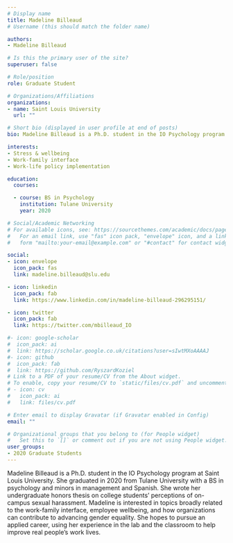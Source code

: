 ```yaml
---
# Display name
title: Madeline Billeaud
# Username (this should match the folder name)

authors:
- Madeline Billeaud

# Is this the primary user of the site?
superuser: false

# Role/position
role: Graduate Student

# Organizations/Affiliations
organizations:
- name: Saint Louis University
  url: ""

# Short bio (displayed in user profile at end of posts)
bio: Madeline Billeaud is a Ph.D. student in the IO Psychology program at Saint Louis University. 

interests:
- Stress & wellbeing
- Work-family interface
- Work-life policy implementation

education:
  courses:

  - course: BS in Psychology
    institution: Tulane University
    year: 2020

# Social/Academic Networking
# For available icons, see: https://sourcethemes.com/academic/docs/page-builder/#icons
#   For an email link, use "fas" icon pack, "envelope" icon, and a link in the
#   form "mailto:your-email@example.com" or "#contact" for contact widget.

social:
- icon: envelope
  icon_pack: fas
  link: madeline.billeaud@slu.edu

- icon: linkedin
  icon_pack: fab
  link: https://www.linkedin.com/in/madeline-billeaud-296295151/

- icon: twitter
  icon_pack: fab
  link: https://twitter.com/mbilleaud_IO

#- icon: google-scholar
#  icon_pack: ai
#  link: https://scholar.google.co.uk/citations?user=sIwtMXoAAAAJ
#- icon: github
#  icon_pack: fab
#  link: https://github.com/RyszardKoziel
# Link to a PDF of your resume/CV from the About widget.
# To enable, copy your resume/CV to `static/files/cv.pdf` and uncomment the lines below.
# - icon: cv
#   icon_pack: ai
#   link: files/cv.pdf

# Enter email to display Gravatar (if Gravatar enabled in Config)
email: ""

# Organizational groups that you belong to (for People widget)
#   Set this to `[]` or comment out if you are not using People widget.
user_groups:
- 2020 Graduate Students
---
```


Madeline Billeaud is a Ph.D. student in the IO Psychology program at Saint Louis University. She graduated in 2020 from Tulane University with a BS in psychology and minors in management and Spanish. She wrote her undergraduate honors thesis on college students’ perceptions of on-campus sexual harassment. Madeline is interested in topics broadly related to the work-family interface, employee wellbeing, and how organizations can contribute to advancing gender equality. She hopes to pursue an applied career, using her experience in the lab and the classroom to help improve real people’s work lives.